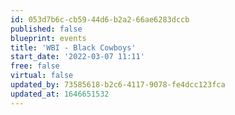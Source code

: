 ```yaml
---
id: 053d7b6c-cb59-44d6-b2a2-66ae6283dccb
published: false
blueprint: events
title: 'WBI - Black Cowboys'
start_date: '2022-03-07 11:11'
free: false
virtual: false
updated_by: 73585618-b2c6-4117-9078-fe4dcc123fca
updated_at: 1646651532
---
```

